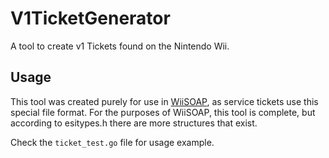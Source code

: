 # V1TicketGenerator

A tool to create v1 Tickets found on the Nintendo Wii.

## Usage
This tool was created purely for use in [WiiSOAP](https://github.com/OpenShopChannel/WiiSOAP), 
as service tickets use this special file format. For the purposes of WiiSOAP, this tool is complete,
but according to esitypes.h there are more structures that exist.

Check the `ticket_test.go` file for usage example.